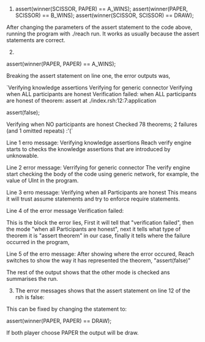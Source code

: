 1.  assert(winner(SCISSOR, PAPER) == A_WINS);
    assert(winner(PAPER, SCISSOR) == B_WINS);
    assert(winner(SCISSOR, SCISSOR) == DRAW);

After changing the parameters of the assert statement to the code above, running the program with ./reach run.
It works as usually because the assert statements are correct.

2.

assert(winner(PAPER, PAPER) == A_WINS);

Breaking the assert statement on line one, the error outputs was,

`Verifying knowledge assertions
Verifying for generic connector
Verifying when ALL participants are honest
Verification failed:
when ALL participants are honest
of theorem: assert
at ./index.rsh:12:7:application

assert(false);

Verifying when NO participants are honest
Checked 78 theorems; 2 failures (and 1 omitted repeats) :'(`

Line 1 erro message:
Verifying knowledge assertions
Reach verify engine starts to checks the knowledge assertions that are introduced by unknowable.

Line 2 error message:
Verrifying for generic connector
The verify engine start checking the body of the code using generic network, for example, the value of UInt in the program.

Line 3 erro message:
Verifying when all Participants are honest
This means it will trust assume statements and try to enforce require statements.

Line 4 of the error message
Verification failed:

This is the block the error lies,
First it will tell that "verification failed", then the mode "when all Participants are honest", next it tells what type of theorem it is "assert theorem" in our case, finally it tells where the failure occurred in the program,

Line 5 of the erro message:
After showing where the error occured, Reach switches to show the way it has represented the theorem, "assert(false)"

The rest of the output shows that the other mode is checked ans summarises the run.

3. The error messages shows that the assert statement on line 12 of the rsh is false:

This can be fixed by changing the statement to:

assert(winner(PAPER, PAPER) == DRAW);

If both player choose PAPER the output will be draw.
